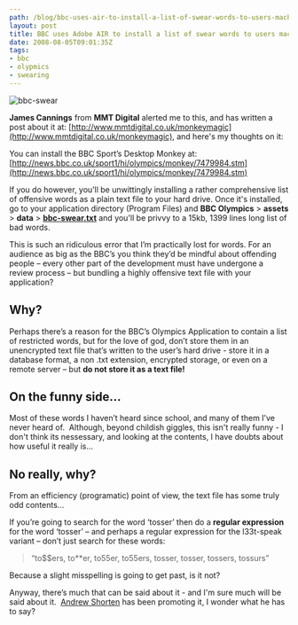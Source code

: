 ```yaml
---
path: /blog/bbc-uses-air-to-install-a-list-of-swear-words-to-users-machines/
layout: post
title: BBC uses Adobe AIR to install a list of swear words to users machines.
date: 2008-08-05T09:01:35Z
tags:
- bbc
- olypmics
- swearing
---
```


![](http://uploads.psyked.co.uk/2008/08/bbc-swear.jpg "bbc-swear")

**James Cannings** from **MMT Digital** alerted me to this, and has written a post about it at: [http://www.mmtdigital.co.uk/monkeymagic](http://www.mmtdigital.co.uk/monkeymagic), and here's my thoughts on it:

You can install the BBC Sport’s Desktop Monkey at: [http://news.bbc.co.uk/sport1/hi/olympics/monkey/7479984.stm](http://news.bbc.co.uk/sport1/hi/olympics/monkey/7479984.stm)

If you do however, you’ll be unwittingly installing a rather comprehensive list of offensive words as a plain text file to your hard drive. Once it's installed, go to your application directory (Program Files) and **BBC Olympics** \> **assets** \> **data** \> [**bbc-swear.txt**](http://www.psyked.co.uk/wp-content/uploads/2008/08/bbc-swear.txt) and you'll be privvy to a 15kb, 1399 lines long list of bad words.

This is such an ridiculous error that I’m practically lost for words. For an audience as big as the BBC’s you think they’d be mindful about offending people – every other part of the development must have undergone a review process – but bundling a highly offensive text file with your application?

## Why?

Perhaps there’s a reason for the BBC’s Olympics Application to contain a list of restricted words, but for the love of god, don’t store them in an unencrypted text file that’s written to the user’s hard drive - store it in a database format, a non .txt extension, encrypted storage, or even on a remote server – but **do not store it as a text file!**

## On the funny side...

Most of these words I haven’t heard since school, and many of them I’ve never heard of.  Although, beyond childish giggles, this isn't really funny - I don't think its nessessary, and looking at the contents, I have doubts about how useful it really is...

## No really, why?

From an efficiency (programatic) point of view, the text file has some truly odd contents...

If you’re going to search for the word ‘tosser’ then do a **regular expression** for the word ‘tosser’ – and perhaps a regular expression for the l33t-speak variant – don’t just search for these words:

> “to$$ers, to**er, to55er, to55ers, tosser, tosser, tossers, tossurs”

Because a slight misspelling is going to get past, is it not?

Anyway, there’s much that can be said about it - and I'm sure much will be said about it.  [Andrew Shorten](http://www.ashorten.com/2008/07/17/bbc-olympics-coverage-on-your-desktop-with-air-and-on-the-web-with-flash-player/) has been promoting it, I wonder what he has to say?